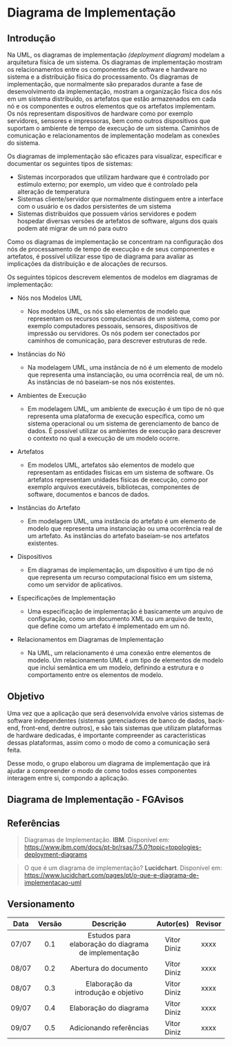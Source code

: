 # Diagrama de Implementação

## Introdução

Na UML, os diagramas de implementação _(deployment diagram)_ modelam a arquitetura física de um sistema. Os diagramas de implementação mostram os relacionamentos entre os componentes de software e hardware no sistema e a distribuição física do processamento.
Os diagramas de implementação, que normalmente são preparados durante a fase de desenvolvimento da implementação, mostram a organização física dos nós em um sistema distribuído, os artefatos que estão armazenados em cada nó e os componentes e outros elementos que os artefatos implementam. Os nós representam dispositivos de hardware como por exemplo servidores, sensores e impressoras, bem como outros dispositivos que suportam o ambiente de tempo de execução de um sistema. Caminhos de comunicação e relacionamentos de implementação modelam as conexões do sistema.

Os diagramas de implementação são eficazes para visualizar, especificar e documentar os seguintes tipos de sistemas:

- Sistemas incorporados que utilizam hardware que é controlado por estímulo externo; por exemplo, um vídeo que é controlado pela alteração de temperatura
- Sistemas cliente/servidor que normalmente distinguem entre a interface com o usuário e os dados persistentes de um sistema
- Sistemas distribuídos que possuem vários servidores e podem hospedar diversas versões de artefatos de software, alguns dos quais podem até migrar de um nó para outro

Como os diagramas de implementação se concentram na configuração dos nós de processamento de tempo de execução e de seus componentes e artefatos, é possível utilizar esse tipo de diagrama para avaliar as implicações da distribuição e de alocações de recursos.

Os seguintes tópicos descrevem elementos de modelos em diagramas de implementação:

- Nós nos Modelos UML
  - Nos modelos UML, os nós são elementos de modelo que representam os recursos computacionais de um sistema, como por exemplo computadores pessoais, sensores, dispositivos de impressão ou servidores. Os nós podem ser conectados por caminhos de comunicação, para descrever estruturas de rede.

- Instâncias do Nó
  - Na modelagem UML, uma instância de nó é um elemento de modelo que representa uma instanciação, ou uma ocorrência real, de um nó. As instâncias de nó baseiam-se nos nós existentes.

- Ambientes de Execução
  - Em modelagem UML, um ambiente de execução é um tipo de nó que representa uma plataforma de execução específica, como um sistema operacional ou um sistema de gerenciamento de banco de dados. É possível utilizar os ambientes de execução para descrever o contexto no qual a execução de um modelo ocorre.

- Artefatos
  - Em modelos UML, artefatos são elementos de modelo que representam as entidades físicas em um sistema de software. Os artefatos representam unidades físicas de execução, como por exemplo arquivos executáveis, bibliotecas, componentes de software, documentos e bancos de dados.

- Instâncias do Artefato
  - Em modelagem UML, uma instância do artefato é um elemento de modelo que representa uma instanciação ou uma ocorrência real de um artefato. As instâncias do artefato baseiam-se nos artefatos existentes.

- Dispositivos
  - Em diagramas de implementação, um dispositivo é um tipo de nó que representa um recurso computacional físico em um sistema, como um servidor de aplicativos.

- Especificações de Implementação
  - Uma especificação de implementação é basicamente um arquivo de configuração, como um documento XML ou um arquivo de texto, que define como um artefato é implementado em um nó.

- Relacionamentos em Diagramas de Implementação
  - Na UML, um relacionamento é uma conexão entre elementos de modelo. Um relacionamento UML é um tipo de elementos de modelo que inclui semântica em um modelo, definindo a estrutura e o comportamento entre os elementos de modelo.

## Objetivo

Uma vez que a aplicação que será desenvolvida envolve vários sistemas de software independentes (sistemas gerenciadores de banco de dados, back-end, front-end, dentre outros), e são tais sistemas que utilizam plataformas de hardware dedicadas, é importante compreender as características dessas plataformas, assim como o modo de como a comunicação será feita.

Desse modo, o grupo elaborou um diagrama de implementação que irá ajudar a compreender o modo de como todos esses componentes interagem entre si, compondo a aplicação.

## Diagrama de Implementação - FGAvisos

## Referências

> Diagramas de Implementação. **IBM**. Disponível em: https://www.ibm.com/docs/pt-br/rsas/7.5.0?topic=topologies-deployment-diagrams

> O que é um diagrama de implementação? **Lucidchart**. Disponível em: https://www.lucidchart.com/pages/pt/o-que-e-diagrama-de-implementacao-uml

## Versionamento

| Data  | Versão |                     Descrição                      |  Autor(es)  | Revisor |
| :---: | :----: | :------------------------------------------------: | :---------: | :-----: |
| 07/07 |  0.1   | Estudos para elaboração do diagrama de implementação | Vitor Diniz |  xxxx   |
| 08/07 |  0.2   |               Abertura do documento                | Vitor Diniz |  xxxx   |
| 08/07 |  0.3   |  Elaboração da introdução e objetivo   | Vitor Diniz |  xxxx   |
| 09/07 |  0.4   |               Elaboração do diagrama               | Vitor Diniz |  xxxx   |
| 09/07 |  0.5   |               Adicionando referências               | Vitor Diniz |  xxxx   |
